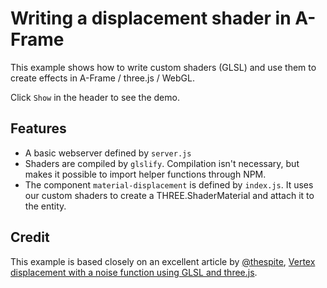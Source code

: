 Writing a displacement shader in A-Frame
=========================

This example shows how to write custom shaders (GLSL) and use them to create effects in A-Frame / three.js / WebGL.

Click `Show` in the header to see the demo. 


Features
------------

- A basic webserver defined by `server.js`
- Shaders are compiled by `glslify`. Compilation isn't necessary, but makes it possible to import helper functions through NPM.
- The component `material-displacement` is defined by `index.js`. It uses our custom shaders to create a THREE.ShaderMaterial and attach it to the entity.

Credit
------------

This example is based closely on an excellent article by [@thespite](https://twitter.com/thespite), [Vertex displacement with a noise function using GLSL and three.js](https://www.clicktorelease.com/blog/vertex-displacement-noise-3d-webgl-glsl-three-js/).

